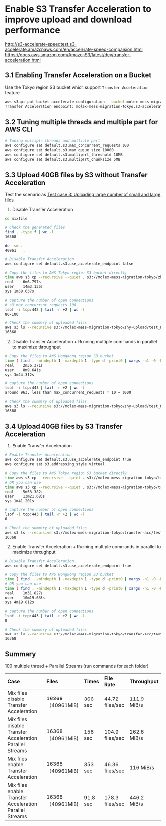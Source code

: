 # Enable S3 Transfer Acceleration to improve upload and download performance
http://s3-accelerate-speedtest.s3-accelerate.amazonaws.com/en/accelerate-speed-comparsion.html
https://docs.aws.amazon.com/AmazonS3/latest/dev/transfer-acceleration.html

## 3.1 Enabling Transfer Acceleration on a Bucket
Use the Tokyo region S3 bucket which support `Transfer Acceleration` feature
```bash
aws s3api put-bucket-accelerate-configuration --bucket molex-mess-migration-tokyo --accelerate-configuration Status=Enabled --region ap-northeast-1
Transfer Acceleration endpoint: molex-mess-migration-tokyo.s3-accelerate.amazonaws.com
```

## 3.2 Tuning multiple threads and multiple part for AWS CLI
```bash
# Tuning multiple threads and multiple part
aws configure set default.s3.max_concurrent_requests 100
aws configure set default.s3.max_queue_size 10000
aws configure set default.s3.multipart_threshold 10MB
aws configure set default.s3.multipart_chunksize 5MB
```

## 3.3 Upload 40GB files by S3 without Transfer Acceleration
Test the scenario as [Test case 3: Uploading large number of small and large files](AWS-S3-CLI-Mixfiles.md)
1. Disable Transfer Acceleration
```bash
cd mixfile

# Check the generated files
find . -type f | wc -l
16368

du -sm .
40961	.

# Disable Transfer Acceleration
aws configure set default.s3.use_accelerate_endpoint false

# Copy the files to AWS Tokyo region S3 bucket directly
time aws s3 cp --recursive --quiet . s3://molex-mess-migration-tokyo/zhy-upload/test_mixfiles/ --region ap-northeast-1
real	6m6.797s
user	14m3.135s
sys	1m38.637s

# capture the number of open connections
# s3.max_concurrent_requests 100
lsof -i tcp:443 | tail -n +2 | wc -l
80-100

# Check the summary of uploaded files
aws s3 ls --recursive s3://molex-mess-migration-tokyo/zhy-upload/test_mixfiles/ --region ap-northeast-1 | wc -l
16368
```

2. Disable Transfer Acceleration + Running multiple commands in parallel to maximize throughput
```bash
# Copy the files to AWS Hongkong region S3 bucket
time ( find . -mindepth 1 -maxdepth 1 -type d -print0 | xargs -n1 -0 -P16 -I {} aws s3 cp --recursive --quiet {}/ s3://molex-mess-migration-tokyo/zhy-upload/test_mixfiles/{}/ --region ap-northeast-1 )
real	2m36.371s
user	8m9.641s
sys	3m24.312s

# capture the number of open connections
lsof -i tcp:443 | tail -n +2 | wc -l
around 963, less than max_concurrent_requests * 10 = 1000

# Check the summary of uploaded files
aws s3 ls --recursive s3://molex-mess-migration-tokyo/zhy-upload/test_mixfiles/ --region ap-northeast-1 | wc -l
16368
```

## 3.4 Upload 40GB files by S3 Transfer Acceleration
1. Enable Transfer Acceleration
```bash
# Enable Transfer Acceleration
aws configure set default.s3.use_accelerate_endpoint true
aws configure set s3.addressing_style virtual

# Copy the files to AWS Tokyo region S3 bucket directly
time aws s3 cp --recursive --quiet . s3://molex-mess-migration-tokyo/transfer-acc/test_mixfiles/ --region ap-northeast-1
# OR you can use
time aws s3 cp --recursive --quiet . s3://molex-mess-migration-tokyo/transfer-acc/test_mixfiles/ --region ap-northeast-1 --endpoint-url http://s3-accelerate.amazonaws.com
real	5m53.382s
user	13m21.686s
sys	1m41.201s

# capture the number of open connections
lsof -i tcp:443 | tail -n +2 | wc -l
0

# Check the summary of uploaded files
aws s3 ls --recursive s3://molex-mess-migration-tokyo/transfer-acc/test_mixfiles/ --region ap-northeast-1 | wc -l
16368
```

2. Enable Transfer Acceleration + Running multiple commands in parallel to maximize throughput
```bash
# Disable Transfer Acceleration
aws configure set default.s3.use_accelerate_endpoint true

# Copy the files to AWS Hongkong region S3 bucket
time ( find . -mindepth 1 -maxdepth 1 -type d -print0 | xargs -n1 -0 -P16 -I {} aws s3 cp --recursive --quiet {}/ s3://molex-mess-migration-tokyo/transfer-acc/test_mixfiles/{}/ --region ap-northeast-1 )
# OR you can use
time ( find . -mindepth 1 -maxdepth 1 -type d -print0 | xargs -n1 -0 -P16 -I {} aws s3 cp --recursive --quiet {}/ s3://molex-mess-migration-tokyo/transfer-acc/test_mixfiles/{}/ --region ap-northeast-1 --endpoint-url http://s3-accelerate.amazonaws.com)
real	1m31.827s
user	10m19.633s
sys	4m19.812s

# capture the number of open connections
lsof -i tcp:443 | tail -n +2 | wc -l
0

# Check the summary of uploaded files
aws s3 ls --recursive s3://molex-mess-migration-tokyo/transfer-acc/test_mixfiles/ --region ap-northeast-1 | wc -l
16368
```

## Summary
100 multiple thread + Parallel Streams (run commands for each folder)

| Case              |  Files     |  Times     |  File Rate    | Throughput    |
| :---------------- | :----------| :--------- | :-----------  | :-----------  |
| Mix files disable Transfer Acceleration | 16368 （40961MiB)    |  366 sec   | 44.72 files/sec | 111.9 MiB/s  | 
| Mix files disable Transfer Acceleration Parallel Streams | 16368 （40961MiB) |  156 sec | 104.9 files/sec | 262.6 MiB/s  | 
| Mix files enable Transfer Acceleration   | 16368 （40961MiB) |  353 sec | 46.36 files/sec  | 116 MiB/s |
| Mix files enable Transfer Acceleration Parallel Streams | 16368 （40961MiB)  |  91.8 sec | 178.3 files/sec  | 446.2 MiB/s |
